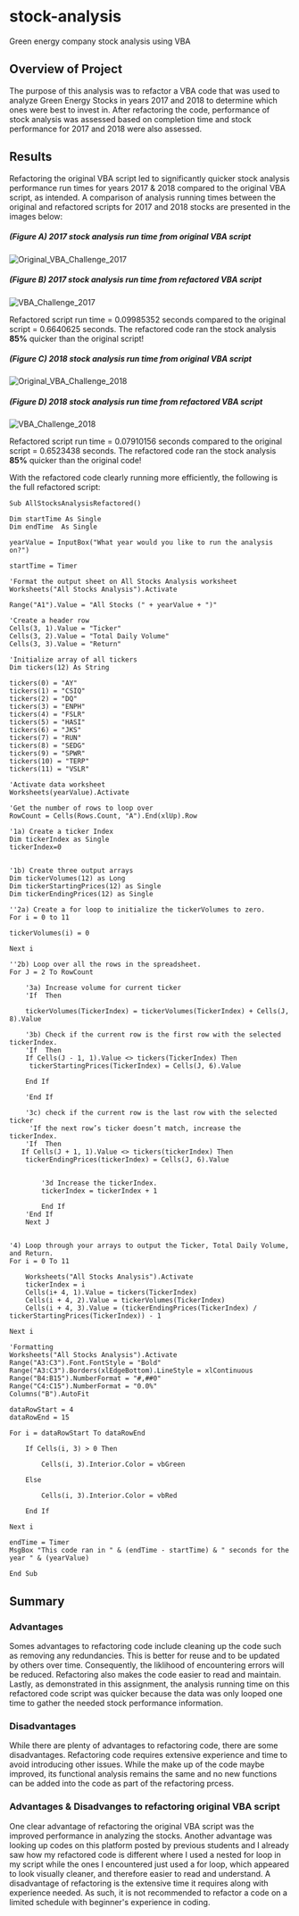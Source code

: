 # stock-analysis
Green energy company stock analysis using VBA

## Overview of Project
The purpose of this analysis was to refactor a VBA code that was used to analyze Green Energy Stocks in years 2017 and 2018 to determine which ones were best to invest in. After refactoring the code, performance of stock analysis was assessed based on completion time and stock performance for 2017 and 2018 were also assessed.

## Results
Refactoring the original VBA script led to significantly quicker stock analysis performance run times for years 2017 & 2018 compared to the original VBA script, as intended. A comparison of analysis running times between the original and refactored scripts for 2017 and 2018 stocks are presented in the images below:

##### (Figure A) 2017 stock analysis run time from original VBA script
![Original_VBA_Challenge_2017](Original_VBA_Challenge_2017.png)
##### (Figure B) 2017 stock analysis run time from refactored VBA script
![VBA_Challenge_2017](VBA_Challenge_2017.png)

Refactored script run time = 0.09985352 seconds compared to the original script = 0.6640625 seconds. The refactored code ran the stock analysis __85%__ quicker than the original script!

##### (Figure C) 2018 stock analysis run time from original VBA script
![Original_VBA_Challenge_2018](Original_VBA_Challenge_2018.png)
##### (Figure D) 2018 stock analysis run time from refactored VBA script
![VBA_Challenge_2018](VBA_Challenge_2018.png)

Refactored script run time = 0.07910156 seconds compared to the original script = 0.6523438  seconds. The refactored code ran the stock analysis __85%__ quicker than the original code!

With the refactored code clearly running more efficiently, the following is the full refactored script:



    Sub AllStocksAnalysisRefactored()
    
    Dim startTime As Single
    Dim endTime  As Single

    yearValue = InputBox("What year would you like to run the analysis on?")

    startTime = Timer
    
    'Format the output sheet on All Stocks Analysis worksheet
    Worksheets("All Stocks Analysis").Activate
    
    Range("A1").Value = "All Stocks (" + yearValue + ")"
    
    'Create a header row
    Cells(3, 1).Value = "Ticker"
    Cells(3, 2).Value = "Total Daily Volume"
    Cells(3, 3).Value = "Return"

    'Initialize array of all tickers
    Dim tickers(12) As String
    
    tickers(0) = "AY"
    tickers(1) = "CSIQ"
    tickers(2) = "DQ"
    tickers(3) = "ENPH"
    tickers(4) = "FSLR"
    tickers(5) = "HASI"
    tickers(6) = "JKS"
    tickers(7) = "RUN"
    tickers(8) = "SEDG"
    tickers(9) = "SPWR"
    tickers(10) = "TERP"
    tickers(11) = "VSLR"
    
    'Activate data worksheet
    Worksheets(yearValue).Activate
    
    'Get the number of rows to loop over
    RowCount = Cells(Rows.Count, "A").End(xlUp).Row
    
    '1a) Create a ticker Index
    Dim tickerIndex as Single
    tickerIndex=0
    

    '1b) Create three output arrays   
    Dim tickerVolumes(12) as Long
    Dim tickerStartingPrices(12) as Single
    Dim tickerEndingPrices(12) as Single
    
    ''2a) Create a for loop to initialize the tickerVolumes to zero. 
    For i = 0 to 11

    tickerVolumes(i) = 0

    Next i
         
    ''2b) Loop over all the rows in the spreadsheet. 
    For J = 2 To RowCount
    
        '3a) Increase volume for current ticker
        'If  Then

        tickerVolumes(TickerIndex) = tickerVolumes(TickerIndex) + Cells(J, 8).Value

        '3b) Check if the current row is the first row with the selected tickerIndex.
        'If  Then
        If Cells(J - 1, 1).Value <> tickers(TickerIndex) Then
         tickerStartingPrices(TickerIndex) = Cells(J, 6).Value
        
        End If

        'End If
        
        '3c) check if the current row is the last row with the selected ticker
         'If the next row’s ticker doesn’t match, increase the tickerIndex.
        'If  Then
       If Cells(J + 1, 1).Value <> tickers(tickerIndex) Then
        tickerEndingPrices(tickerIndex) = Cells(J, 6).Value


            '3d Increase the tickerIndex. 
            tickerIndex = tickerIndex + 1

            End If
        'End If
        Next J
   
    
    '4) Loop through your arrays to output the Ticker, Total Daily Volume, and Return.
    For i = 0 To 11
        
        Worksheets("All Stocks Analysis").Activate
        tickerIndex = i
        Cells(i+ 4, 1).Value = tickers(TickerIndex)
        Cells(i + 4, 2).Value = tickerVolumes(TickerIndex)
        Cells(i + 4, 3).Value = (tickerEndingPrices(TickerIndex) / tickerStartingPrices(TickerIndex)) - 1
        
    Next i
    
    'Formatting
    Worksheets("All Stocks Analysis").Activate
    Range("A3:C3").Font.FontStyle = "Bold"
    Range("A3:C3").Borders(xlEdgeBottom).LineStyle = xlContinuous
    Range("B4:B15").NumberFormat = "#,##0"
    Range("C4:C15").NumberFormat = "0.0%"
    Columns("B").AutoFit

    dataRowStart = 4
    dataRowEnd = 15

    For i = dataRowStart To dataRowEnd
        
        If Cells(i, 3) > 0 Then
            
            Cells(i, 3).Interior.Color = vbGreen
            
        Else
        
            Cells(i, 3).Interior.Color = vbRed
            
        End If
        
    Next i
 
    endTime = Timer
    MsgBox "This code ran in " & (endTime - startTime) & " seconds for the year " & (yearValue)

    End Sub

## Summary
### Advantages
Somes advantages to refactoring code include cleaning up the code such as removing any redundancies. This is better for reuse and to be updated by others over time. Consequently, the liklihood of encountering errors will be reduced. Refactoring also makes the code easier to read and maintain. Lastly, as demonstrated in this assignment, the analysis running time on this refactored code script was quicker because the data was only looped one time to gather the needed stock performance information.
### Disadvantages
While there are plenty of advantages to refactoring code, there are some disadvantages. Refactoring code requires extensive experience and time to avoid introducing other issues. While the make up of the code maybe improved, its functional analysis remains the same and no new functions can be added into the code as part of the refactoring prcess. 
### Advantages & Disadvanges to refactoring original VBA script
One clear advantage of refactoring the original VBA script was the improved performance in analyzing the stocks. Another advantage was looking up codes on this platform posted by previous students and I already saw how my refactored code is different where I used a nested for loop in my script while the ones I encountered just used a for loop, which appeared to look visually cleaner, and therefore easier to read and understand.  A disadvantage of refactoring is the extensive time it requires along with experience needed. As such, it is not recommended to refactor a code on a limited schedule with beginner's experience in coding.
